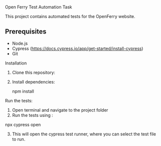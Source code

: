 Open Ferry Test Automation Task 

This project contains automated tests for the OpenFerry website.

## Prerequisites 

- Node.js 
- Cypress (https://docs.cypress.io/app/get-started/install-cypress)
- Git 

Installation 

1. Clone this repository: 

2. Install dependencies:

    npm install

Run the tests: 
1. Open terminal and navigate to the project folder
2. Run the tests using : 

npx cypress open 

3. This will open the cypress test runner, where you can select the test file to run. 